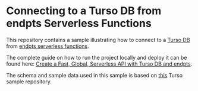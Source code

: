 # Connecting to a Turso DB from endpts Serverless Functions

This repository contains a sample illustrating how to connect to a [Turso DB](https://turso.tech/) from [endpts serverless functions](https://endpts.io/).

The complete guide on how to run the project locally and deploy it can be found here: [Create a Fast, Global, Serverless API with Turso DB and endpts](https://blog.endpts.io/building-a-fast-global-serverless-api-with-turso-and-endpts).

The schema and sample data used in this sample is based on [this](https://github.com/turso-extended/app-top-web-frameworks) Turso sample repository.
